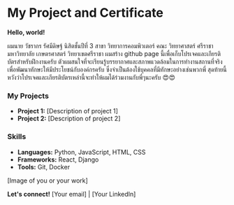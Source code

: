 # My Project and Certificate
**Hello, world!**

ผมนาย วัชรากร รัศมีดิษฐ์ นิสิตชั้นปีที่ 3 สาขา วิทยาการคอมพิวเตอร์ คณะ วิทยาศาสตร์ ศรีราชา มหาวิทยาลัย เกษตรศาสตร์ วิทยาเขตศรีราชา
ผมสร้าง github page นี้เพื่อเก็บโปรเจคและเกียรติบัตรสำหรับฝึกงานครับ ตัวผมสนใจที่จะเรียนรู้บรรยากาศและสภาพแวดล้อมในการทำงานสถานที่จริงเพื่อพัฒนาทักษะให้มีประโยชน์กับองค์กรครับ
ซึ่งจำเป็นต้องใช้บุคคลที่มีทักษะอย่างเช่นพวกพี่ สุดท้ายนี้หวังว่าโปรเจคและเกียรติบัตรเหล่านี้จะทำให้ผมได้ร่วมงานกับพี่ๆนะครับ :heart_eyes::heart_eyes:

### My Projects

* **Project 1:** [Description of project 1]
* **Project 2:** [Description of project 2]

### Skills

* **Languages:** Python, JavaScript, HTML, CSS
* **Frameworks:** React, Django
* **Tools:** Git, Docker

[Image of you or your work]

**Let's connect!**
[Your email] | [Your LinkedIn]

